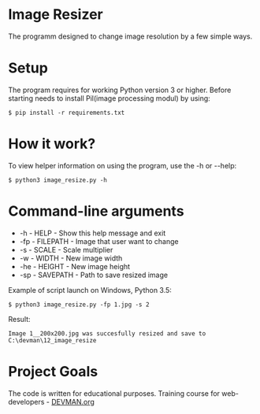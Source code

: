 # Image Resizer

The programm designed to change image resolution by a few simple ways.

# Setup

The program requires for working Python version 3 or higher. Before starting needs to install Pil(image processing modul) by using:

```
$ pip install -r requirements.txt
```

# How it work?

To view helper information on using the program, use the -h or --help: 
```
$ python3 image_resize.py -h
```
# Сommand-line arguments

  - -h - HELP - Show this help message and exit
  - -fp - FILEPATH - Image that user want to change
  - -s - SCALE - Scale multiplier
  - -w - WIDTH - New image width
  - -he - HEIGHT - New image height
  - -sp - SAVEPATH - Path to save resized image

Example of script launch on Windows, Python 3.5:

```
$ python3 image_resize.py -fp 1.jpg -s 2
```

Result:

```bush
Image 1__200x200.jpg was succesfully resized and save to C:\devman\12_image_resize
```


# Project Goals

The code is written for educational purposes. Training course for web-developers - [DEVMAN.org](https://devman.org)